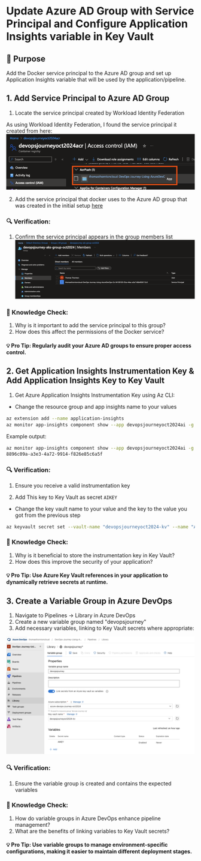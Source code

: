 # Update Azure AD Group with Service Principal and Configure Application Insights variable in Key Vault

## 🎯 Purpose
Add the Docker service principal to the Azure AD group and set up Application Insights variable that will be used by the application/pipeline.

## 1. Add Service Principal to Azure AD Group

1. Locate the service principal created by Workload Identity Federation

As using Workload Identity Federation, I found the service principal it created from here:
![](images/deploy-app-aks-1.png)

2. Add the service principal that docker uses to the Azure AD group that was created in the initial setup [here](https://github.com/thomast1906/DevOps-Journey-Using-Azure-DevOps/blob/main/labs/1-Initial-Setup/3-Create-Azure-AD-AKS-Admins.md)

### 🔍 Verification:
1. Confirm the service principal appears in the group members list
![](images/deploy-app-aks-6.png)

### 🧠 Knowledge Check:
1. Why is it important to add the service principal to this group?
2. How does this affect the permissions of the Docker service?

#### 💡 Pro Tip: Regularly audit your Azure AD groups to ensure proper access control.

## 2. Get Application Insights Instrumentation Key & Add Application Insights Key to Key Vault

1. Get Azure Application Insights Instrumentation Key using Az CLI:
- Change the resource group and app insights name to your values

```bash
az extension add --name application-insights
az monitor app-insights component show --app devopsjourneyoct2024ai -g devopsjourneyoct2024-rg --query instrumentationKey -o tsv
```

Example output:
```bash
az monitor app-insights component show --app devopsjourneyoct2024ai -g devopsjourneyoct2024-rg --query instrumentationKey -o tsv
8896c09a-a3e3-4a72-9914-f826e85c6a5f
```

### 🔍 Verification:
1. Ensure you receive a valid instrumentation key

2. Add This key to Key Vault as secret `AIKEY`
- Change the key vault name to your value and the key to the value you got from the previous step

```bash
az keyvault secret set --vault-name "devopsjourneyoct2024-kv" --name "AIKEY" --value "App_insights_key_value"
```

### 🧠 Knowledge Check:
1. Why is it beneficial to store the instrumentation key in Key Vault?
2. How does this improve the security of your application?

#### 💡 Pro Tip: Use Azure Key Vault references in your application to dynamically retrieve secrets at runtime.

## 3. Create a Variable Group in Azure DevOps

1. Navigate to Pipelines -> Library in Azure DevOps
2. Create a new variable group named "devopsjourney"
3. Add necessary variables, linking to Key Vault secrets where appropriate:

![](images/deploy-app-aks-3.png)

### 🔍 Verification:
1. Ensure the variable group is created and contains the expected variables

### 🧠 Knowledge Check:
1. How do variable groups in Azure DevOps enhance pipeline management?
2. What are the benefits of linking variables to Key Vault secrets?

#### 💡 Pro Tip: Use variable groups to manage environment-specific configurations, making it easier to maintain different deployment stages.